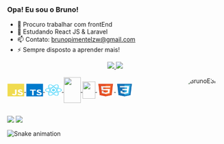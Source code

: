 ### Opa! Eu sou o Bruno!



- 🔭 Procuro trabalhar com frontEnd
- 🌱 Estudando React JS & Laravel
- 📫 Contato: brunopimentelzw@gmail.com
- ⚡ Sempre disposto a aprender mais!

<div align="center">
  <a href="https://github.com/E3ND">
  <img height="180em" src="https://github-readme-stats.vercel.app/api?username=E3ND&show_icons=true&theme=gotham&include_all_commits=true&count_private=true"/>
  <img height="180em" src="https://github-readme-stats.vercel.app/api/top-langs/?username=E3ND&layout=compact&langs_count=7&theme=gotham"/>
</div>
<div style="display: inline_block"><br>
  <img align="center" alt="Bruno-Js" height="30" width="40" src="https://raw.githubusercontent.com/devicons/devicon/master/icons/javascript/javascript-plain.svg">
  <img align="center" alt="Bruno-Ts" height="30" width="40" src="https://raw.githubusercontent.com/devicons/devicon/master/icons/typescript/typescript-plain.svg">
  <img align="center" alt="Bruno-React" height="30" width="40" src="https://raw.githubusercontent.com/devicons/devicon/master/icons/react/react-original.svg">
  <img align="center" height="60" width="40" src="https://cdn.jsdelivr.net/gh/devicons/devicon/icons/php/php-plain.svg" />
  <img align="center" height="40" width="30" src="https://cdn.jsdelivr.net/gh/devicons/devicon/icons/laravel/laravel-plain-wordmark.svg" />
  <img align="center" alt="Bruno-HTML" height="30" width="40" src="https://raw.githubusercontent.com/devicons/devicon/master/icons/html5/html5-original.svg">
  <img align="center" alt="Bruno-CSS" height="30" width="40" src="https://raw.githubusercontent.com/devicons/devicon/master/icons/css3/css3-original.svg">
  

  <img align="right" alt="BrunoE3ND" height="140" style="border-radius:90px;"          src="https://cdn.discordapp.com/attachments/891831046172196896/1001225656920715274/c684362812e5a075421c30cb576ebc86.jpg">
</div>
  
  ##
 
<div> 
  
  <a href = "mailto:brunopimentelzw@gmail.com"><img src="https://img.shields.io/badge/-Gmail-%23333?style=for-the-badge&logo=gmail&logoColor=white" target="_blank"></a>
  <a href="https://www.linkedin.com/in/bruno-pimentel-01b948220" target="_blank"><img src="https://img.shields.io/badge/-LinkedIn-%230077B5?style=for-the-badge&logo=linkedin&logoColor=white" target="_blank"></a> 
 
 ![Snake animation](https://github.com/E3ND/E3ND/blob/output/github-contribution-grid-snake.svg)
 
</div>

